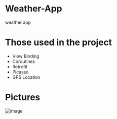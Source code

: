 # Weather-App
weather app
# Those used in the project
* View Binding
* Coroutines
* Retrofit
* Picasso
* GPS Location

# Pictures			

								
![image](https://github.com/ilhamyariyev/Weather-App/assets/134584579/f334a610-c505-4868-af38-d6af159c407f)


